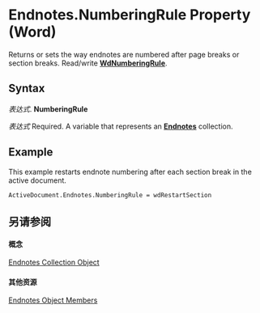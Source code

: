 
# Endnotes.NumberingRule Property (Word)

Returns or sets the way endnotes are numbered after page breaks or section breaks. Read/write  **[WdNumberingRule](70993a58-4b2c-e809-ab71-ca1701539483.md)**.


## Syntax

 _表达式_. **NumberingRule**

 _表达式_ Required. A variable that represents an **[Endnotes](32676579-dd41-e83d-a305-fcc2b7cb4f64.md)** collection.


## Example

This example restarts endnote numbering after each section break in the active document.


```
ActiveDocument.Endnotes.NumberingRule = wdRestartSection
```


## 另请参阅


#### 概念


[Endnotes Collection Object](32676579-dd41-e83d-a305-fcc2b7cb4f64.md)
#### 其他资源


[Endnotes Object Members](http://msdn.microsoft.com/library/b70ef623-9c2a-6cb9-acb3-64d3f150b62a%28Office.15%29.aspx)